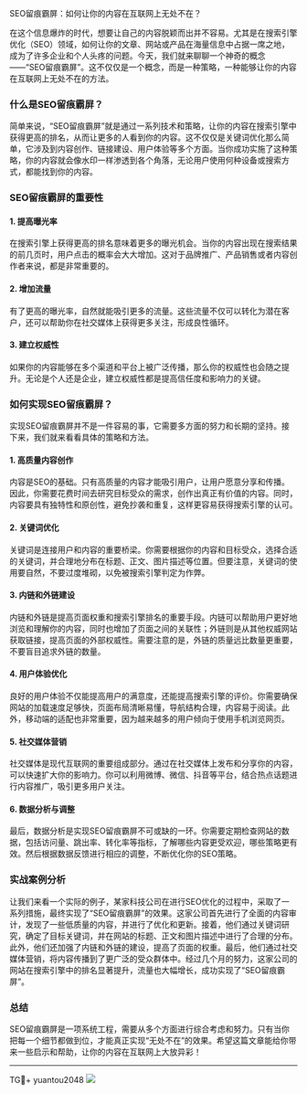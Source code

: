 SEO留痕霸屏：如何让你的内容在互联网上无处不在？

在这个信息爆炸的时代，想要让自己的内容脱颖而出并不容易。尤其是在搜索引擎优化（SEO）领域，如何让你的文章、网站或产品在海量信息中占据一席之地，成为了许多企业和个人头疼的问题。今天，我们就来聊聊一个神奇的概念——“SEO留痕霸屏”。这不仅仅是一个概念，而是一种策略，一种能够让你的内容在互联网上无处不在的方法。

### 什么是SEO留痕霸屏？

简单来说，“SEO留痕霸屏”就是通过一系列技术和策略，让你的内容在搜索引擎中获得更高的排名，从而让更多的人看到你的内容。这不仅仅是关键词优化那么简单，它涉及到内容创作、链接建设、用户体验等多个方面。当你成功实施了这种策略，你的内容就会像水印一样渗透到各个角落，无论用户使用何种设备或搜索方式，都能找到你的内容。

### SEO留痕霸屏的重要性

#### 1. 提高曝光率

在搜索引擎上获得更高的排名意味着更多的曝光机会。当你的内容出现在搜索结果的前几页时，用户点击的概率会大大增加。这对于品牌推广、产品销售或者内容创作者来说，都是非常重要的。

#### 2. 增加流量

有了更高的曝光率，自然就能吸引更多的流量。这些流量不仅可以转化为潜在客户，还可以帮助你在社交媒体上获得更多关注，形成良性循环。

#### 3. 建立权威性

如果你的内容能够在多个渠道和平台上被广泛传播，那么你的权威性也会随之提升。无论是个人还是企业，建立权威性都是提高信任度和影响力的关键。

### 如何实现SEO留痕霸屏？

实现SEO留痕霸屏并不是一件容易的事，它需要多方面的努力和长期的坚持。接下来，我们就来看看具体的策略和方法。

#### 1. 高质量内容创作

内容是SEO的基础。只有高质量的内容才能吸引用户，让用户愿意分享和传播。因此，你需要花费时间去研究目标受众的需求，创作出真正有价值的内容。同时，内容要具有独特性和原创性，避免抄袭和重复，这样更容易获得搜索引擎的认可。

#### 2. 关键词优化

关键词是连接用户和内容的重要桥梁。你需要根据你的内容和目标受众，选择合适的关键词，并合理地分布在标题、正文、图片描述等位置。但要注意，关键词的使用要自然，不要过度堆砌，以免被搜索引擎判定为作弊。

#### 3. 内链和外链建设

内链和外链是提高页面权重和搜索引擎排名的重要手段。内链可以帮助用户更好地浏览和理解你的内容，同时也增加了页面之间的关联性；外链则是从其他权威网站获取链接，提高页面的外部权威性。需要注意的是，外链的质量远比数量更重要，不要盲目追求外链的数量。

#### 4. 用户体验优化

良好的用户体验不仅能提高用户的满意度，还能提高搜索引擎的评价。你需要确保网站的加载速度足够快，页面布局清晰易懂，导航结构合理，内容易于阅读。此外，移动端的适配也非常重要，因为越来越多的用户倾向于使用手机浏览网页。

#### 5. 社交媒体营销

社交媒体是现代互联网的重要组成部分。通过在社交媒体上发布和分享你的内容，可以快速扩大你的影响力。你可以利用微博、微信、抖音等平台，结合热点话题进行内容推广，吸引更多用户关注。

#### 6. 数据分析与调整

最后，数据分析是实现SEO留痕霸屏不可或缺的一环。你需要定期检查网站的数据，包括访问量、跳出率、转化率等指标，了解哪些内容更受欢迎，哪些策略更有效。然后根据数据反馈进行相应的调整，不断优化你的SEO策略。

### 实战案例分析

让我们来看一个实际的例子，某家科技公司在进行SEO优化的过程中，采取了一系列措施，最终实现了“SEO留痕霸屏”的效果。这家公司首先进行了全面的内容审计，发现了一些低质量的内容，并进行了优化和更新。接着，他们通过关键词研究，确定了目标关键词，并在网站的标题、正文和图片描述中进行了合理的分布。此外，他们还加强了内链和外链的建设，提高了页面的权重。最后，他们通过社交媒体营销，将内容传播到了更广泛的受众群体中。经过几个月的努力，这家公司的网站在搜索引擎中的排名显著提升，流量也大幅增长，成功实现了“SEO留痕霸屏”。

### 总结

SEO留痕霸屏是一项系统工程，需要从多个方面进行综合考虑和努力。只有当你把每一个细节都做到位，才能真正实现“无处不在”的效果。希望这篇文章能给你带来一些启示和帮助，让你的内容在互联网上大放异彩！

---

TG💪+ yuantou2048  ![](https://github.com/user-attachments/assets/42a5a4a5-fea9-4a1d-8aa0-73e57e430cca)